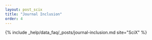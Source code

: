 ```yaml
---
layout: post_scix
title: "Journal Inclusion"
order: 4
---
```


{% include _help/data_faq/_posts/journal-inclusion.md site="SciX" %}
